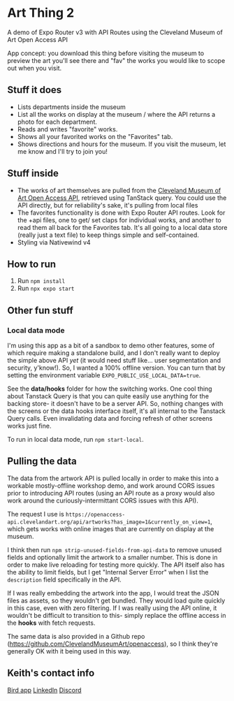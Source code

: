 # Art Thing 2
A demo of Expo Router v3 with API Routes using the Cleveland Museum of Art Open Access API

App concept: you download this thing before visiting the museum to preview the art you'll see there and "fav" the works you would like to scope out when you visit.
## Stuff it does
- Lists departments inside the museum
- List all the works on display at the museum / where the API returns a photo for each department.
- Reads and writes "favorite" works.
- Shows all your favorited works on the "Favorites" tab.
- Shows directions and hours for the museum. If you visit the museum, let me know and I'll try to join you!
## Stuff inside
- The works of art themselves are pulled from the [Cleveland Museum of Art Open Access API](https://openaccess-api.clevelandart.org/), retrieved using TanStack query. You could use the API directly, but for reliability's sake, it's pulling from local files
- The favorites functionality is done with Expo Router API routes. Look for the +api files, one to get/ set claps for individual works, and another to read them all back for the Favorites tab. It's all going to a local data store (really just a text file) to keep things simple and self-contained.
- Styling via Nativewind v4
## How to run
1. Run `npm install`
2. Run `npx expo start`

## Other fun stuff
### Local data mode
I'm using this app as a bit of a sandbox to demo other features, some of which require making a standalone build, and I don't really want to deploy the simple above API _yet_ (it would need stuff like... user segmentation and security, y'know!). So, I wanted a 100% offline version. You can turn that by setting the environment variable `EXPO_PUBLIC_USE_LOCAL_DATA=true`.

See the **data/hooks** folder for how the switching works. One cool thing about Tanstack Query is that you can quite easily use anything for the backing store- it doesn't have to be a server API. So, nothing changes with the screens or the data hooks interface itself, it's all internal to the Tanstack Query calls. Even invalidating data and forcing refresh of other screens works just fine.

To run in local data mode, run `npm start-local`.

## Pulling the data
The data from the artwork API is pulled locally in order to make this into a workable mostly-offline workshop demo, and work around CORS issues prior to introducing API routes (using an API route as a proxy would also work around the curiously-intermittant CORS issues with this API).

The request I use is `https://openaccess-api.clevelandart.org/api/artworks?has_image=1&currently_on_view=1`, which gets works with online images that are currently on display at the museum.

I think then run `npm strip-unused-fields-from-api-data` to remove unused fields and optionally limit the artwork to a smaller number. This is done in order to make live reloading for testing more quickly. The API itself also has the ability to limit fields, but I get "Internal Server Error" when I list the `description` field specifically in the API.

If I was really embedding the artwork into the app, I would treat the JSON files as assets, so they wouldn't get bundled. They would load quite quickly in this case, even with zero filtering. If I was really using the API online, it wouldn't be difficult to transition to this- simply replace the offline access in the **hooks** with fetch requests.

The same data is also provided in a Github repo (https://github.com/ClevelandMuseumArt/openaccess), so I think they're generally OK with it being used in this way.

## Keith's contact info
[Bird app](https://twitter.com/llamaluvr)
[LinkedIn](https://www.linkedin.com/in/keith-kurak/)
[Discord](https://chat.expo.dev)


